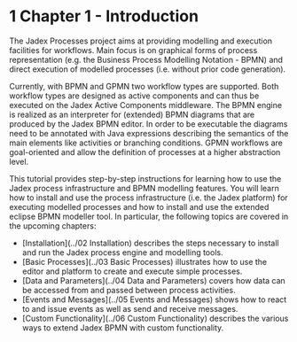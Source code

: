 # 1 Chapter 1 - Introduction

The Jadex Processes project aims at providing modelling and execution facilities for workflows. Main focus is on graphical forms of process representation (e.g. the Business Process Modelling Notation - BPMN) and direct execution of modelled processes (i.e. without prior code generation).

Currently, with BPMN and GPMN two workflow types are supported. Both workflow types are designed as active components and can thus be executed on the Jadex Active Components middleware. The BPMN engine is realized as an interpreter for (extended) BPMN diagrams that are produced by the Jadex BPMN editor. In order to be executable the diagrams need to be annotated with Java expressions describing the semantics of the main elements like activities or branching conditions. GPMN workflows are goal-oriented and allow the definition of processes at a higher abstraction level.

This tutorial provides step-by-step instructions for learning how to use the Jadex process infrastructure and BPMN modelling features. You will learn how to install and use the process infrastructure (i.e. the Jadex platform) for executing modelled processes and how to install and use the extended eclipse BPMN modeller tool. In particular, the following topics are covered in the upcoming chapters:

-   [Installation](../02 Installation) describes the steps necessary to install and run the Jadex process engine and modelling tools.
-   [Basic Processes](../03 Basic Processes) illustrates how to use the editor and platform to create and execute simple processes.
-   [Data and Parameters](../04 Data and Parameters) covers how data can be accessed from and passed between process activities.
-   [Events and Messages](../05 Events and Messages) shows how to react to and issue events as well as send and receive messages.
-   [Custom Functionality](../06 Custom Functionality) describes the various ways to extend Jadex BPMN with custom functionality.

